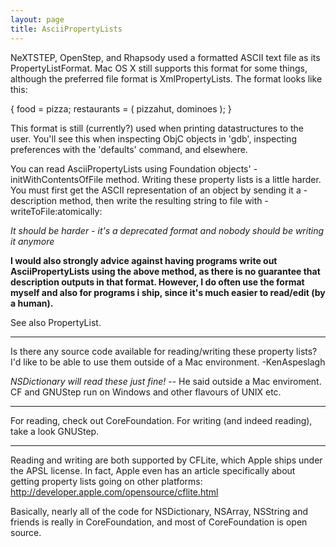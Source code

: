 ```yaml
---
layout: page
title: AsciiPropertyLists
---
```


NeXTSTEP, OpenStep, and Rhapsody used a formatted ASCII text file as its PropertyListFormat. Mac OS X still supports this format for some things, although the preferred file format is XmlPropertyLists. The format looks like this: 

    
{
    food = pizza; 
    restaurants = (
        pizzahut,
        dominoes
    );
}


This format is still (currently?) used when printing datastructures to the user. You'll see this when inspecting ObjC objects in 'gdb', inspecting preferences with the 'defaults' command, and elsewhere.

You can read AsciiPropertyLists using Foundation objects' -initWithContentsOfFile method. Writing these property lists is a little harder. You must first get the ASCII representation of an object by sending it a -description method, then write the resulting string to file with -writeToFile:atomically:

*It should be harder - it's a deprecated format and nobody should be writing it anymore*

**I would also strongly advice against having programs write out AsciiPropertyLists using the above method, as there is no guarantee that     description outputs in that format. However, I do often use the format myself and also for programs i ship, since it's much easier to read/edit (by a human).**

See also PropertyList.

----

Is there any source code available for reading/writing these property lists?  I'd like to be able to use them outside of a Mac environment. 
-KenAspeslagh

*NSDictionary will read these just fine!* -- He said outside a Mac enviroment. CF and GNUStep run on Windows and other flavours of UNIX etc.

----

For reading, check out CoreFoundation. For writing (and indeed reading), take a look GNUStep. 

---- 

Reading and writing are both supported by CFLite, which Apple ships under the APSL license.  In fact, Apple even has an article specifically about getting property lists going on other platforms: http://developer.apple.com/opensource/cflite.html

Basically, nearly all of the code for NSDictionary, NSArray, NSString and friends is really in CoreFoundation, and most of CoreFoundation is open source.

